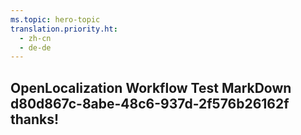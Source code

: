 ```yaml
---
ms.topic: hero-topic
translation.priority.ht: 
  - zh-cn
  - de-de
---
```

## OpenLocalization Workflow Test MarkDown d80d867c-8abe-48c6-937d-2f576b26162f thanks!
